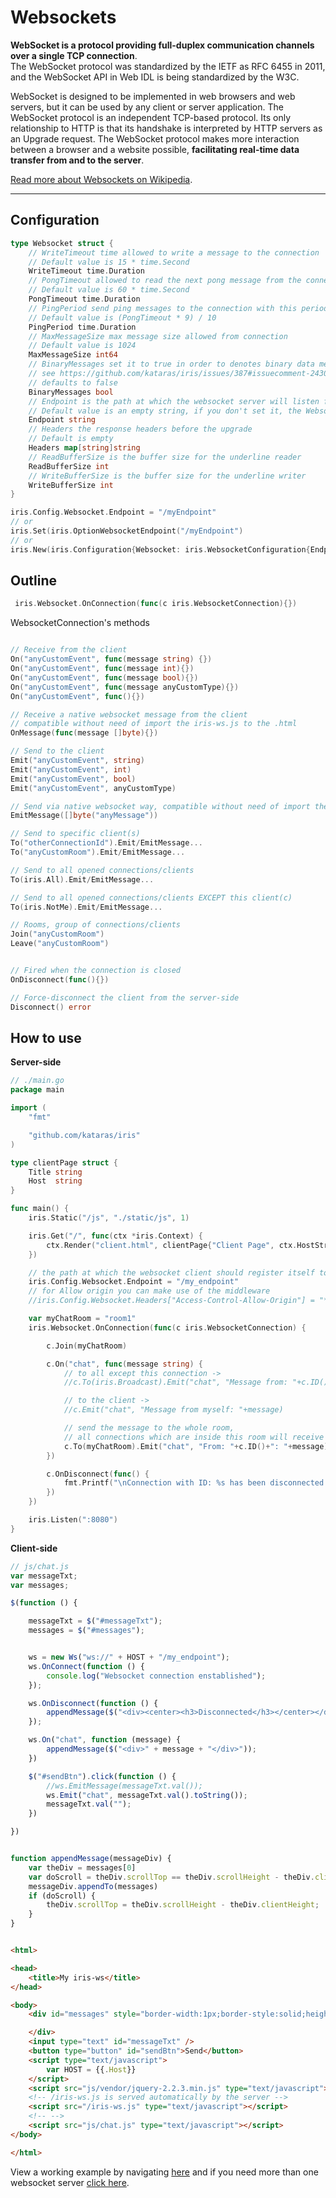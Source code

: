 # Websockets

**WebSocket is a protocol providing full-duplex communication channels over a single TCP connection**.   
The WebSocket protocol was standardized by the IETF as RFC 6455 in 2011, and the WebSocket API in Web IDL is being standardized by the W3C.

WebSocket is designed to be implemented in web browsers and web servers, but it can be used by any client or server application. 
The WebSocket protocol is an independent TCP-based protocol. Its only relationship to HTTP is that its handshake is interpreted by HTTP servers as an Upgrade request. 
The WebSocket protocol makes more interaction between a browser and a website possible, **facilitating real-time data transfer from and to the server**. 

[Read more about Websockets on Wikipedia](https://en.wikipedia.org/wiki/WebSocket).

-----

## Configuration

```go
type Websocket struct {
	// WriteTimeout time allowed to write a message to the connection
	// Default value is 15 * time.Second
	WriteTimeout time.Duration
	// PongTimeout allowed to read the next pong message from the connection
	// Default value is 60 * time.Second
	PongTimeout time.Duration
	// PingPeriod send ping messages to the connection with this period. Must be less than PongTimeout
	// Default value is (PongTimeout * 9) / 10
	PingPeriod time.Duration
	// MaxMessageSize max message size allowed from connection
	// Default value is 1024
	MaxMessageSize int64
	// BinaryMessages set it to true in order to denotes binary data messages instead of utf-8 text
	// see https://github.com/kataras/iris/issues/387#issuecomment-243006022 for more
	// defaults to false
	BinaryMessages bool
	// Endpoint is the path at which the websocket server will listen for clients/connections
	// Default value is an empty string, if you don't set it, the Websocket server gets disabled.
	Endpoint string
	// Headers the response headers before the upgrade
	// Default is empty
	Headers map[string]string
	// ReadBufferSize is the buffer size for the underline reader
	ReadBufferSize int
	// WriteBufferSize is the buffer size for the underline writer
	WriteBufferSize int
}

```

```go
iris.Config.Websocket.Endpoint = "/myEndpoint"
// or
iris.Set(iris.OptionWebsocketEndpoint("/myEndpoint")
// or 
iris.New(iris.Configuration{Websocket: iris.WebsocketConfiguration{Endpoint: "/myEndpoint"}})
```

## Outline
```go
 iris.Websocket.OnConnection(func(c iris.WebsocketConnection){})
```

WebsocketConnection's methods
```go

// Receive from the client
On("anyCustomEvent", func(message string) {})
On("anyCustomEvent", func(message int){})
On("anyCustomEvent", func(message bool){})
On("anyCustomEvent", func(message anyCustomType){})
On("anyCustomEvent", func(){})

// Receive a native websocket message from the client
// compatible without need of import the iris-ws.js to the .html
OnMessage(func(message []byte){})

// Send to the client
Emit("anyCustomEvent", string)
Emit("anyCustomEvent", int)
Emit("anyCustomEvent", bool)
Emit("anyCustomEvent", anyCustomType)

// Send via native websocket way, compatible without need of import the iris-ws.js to the .html
EmitMessage([]byte("anyMessage"))

// Send to specific client(s)
To("otherConnectionId").Emit/EmitMessage...
To("anyCustomRoom").Emit/EmitMessage...

// Send to all opened connections/clients
To(iris.All).Emit/EmitMessage...

// Send to all opened connections/clients EXCEPT this client(c)
To(iris.NotMe).Emit/EmitMessage...

// Rooms, group of connections/clients
Join("anyCustomRoom")
Leave("anyCustomRoom")


// Fired when the connection is closed
OnDisconnect(func(){})

// Force-disconnect the client from the server-side
Disconnect() error
```

## How to use

**Server-side**
```go
// ./main.go
package main

import (
	"fmt"

	"github.com/kataras/iris"
)

type clientPage struct {
	Title string
	Host  string
}

func main() {
	iris.Static("/js", "./static/js", 1)

	iris.Get("/", func(ctx *iris.Context) {
		ctx.Render("client.html", clientPage{"Client Page", ctx.HostString()})
	})

	// the path at which the websocket client should register itself to
	iris.Config.Websocket.Endpoint = "/my_endpoint"
	// for Allow origin you can make use of the middleware
	//iris.Config.Websocket.Headers["Access-Control-Allow-Origin"] = "*"

	var myChatRoom = "room1"
	iris.Websocket.OnConnection(func(c iris.WebsocketConnection) {

		c.Join(myChatRoom)

		c.On("chat", func(message string) {
			// to all except this connection ->
			//c.To(iris.Broadcast).Emit("chat", "Message from: "+c.ID()+"-> "+message)

			// to the client ->
			//c.Emit("chat", "Message from myself: "+message)

			// send the message to the whole room,
			// all connections which are inside this room will receive this message
			c.To(myChatRoom).Emit("chat", "From: "+c.ID()+": "+message)
		})

		c.OnDisconnect(func() {
			fmt.Printf("\nConnection with ID: %s has been disconnected!", c.ID())
		})
	})

	iris.Listen(":8080")
}

```

**Client-side**

```js
// js/chat.js
var messageTxt;
var messages;

$(function () {

	messageTxt = $("#messageTxt");
	messages = $("#messages");


	ws = new Ws("ws://" + HOST + "/my_endpoint");
	ws.OnConnect(function () {
		console.log("Websocket connection enstablished");
	});

	ws.OnDisconnect(function () {
		appendMessage($("<div><center><h3>Disconnected</h3></center></div>"));
	});

	ws.On("chat", function (message) {
		appendMessage($("<div>" + message + "</div>"));
	})

	$("#sendBtn").click(function () {
		//ws.EmitMessage(messageTxt.val());
		ws.Emit("chat", messageTxt.val().toString());
		messageTxt.val("");
	})

})


function appendMessage(messageDiv) {
    var theDiv = messages[0]
    var doScroll = theDiv.scrollTop == theDiv.scrollHeight - theDiv.clientHeight;
    messageDiv.appendTo(messages)
    if (doScroll) {
        theDiv.scrollTop = theDiv.scrollHeight - theDiv.clientHeight;
    }
}

```


```html

<html>

<head>
	<title>My iris-ws</title>
</head>

<body>
	<div id="messages" style="border-width:1px;border-style:solid;height:400px;width:375px;">

	</div>
	<input type="text" id="messageTxt" />
	<button type="button" id="sendBtn">Send</button>
	<script type="text/javascript">
		var HOST = {{.Host}}
	</script>
	<script src="js/vendor/jquery-2.2.3.min.js" type="text/javascript"></script>
	<!-- /iris-ws.js is served automatically by the server -->
	<script src="/iris-ws.js" type="text/javascript"></script>
	<!-- -->
	<script src="js/chat.js" type="text/javascript"></script>
</body>

</html>


```


View a working example by navigating [here](https://github.com/iris-contrib/examples/tree/master/websocket) and if you need more than one websocket server [click here](https://github.com/iris-contrib/examples/tree/master/websocket_unlimited_servers).